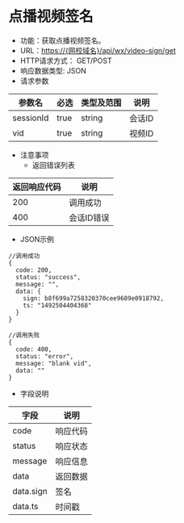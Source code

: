 # 点播视频签名

* 功能：获取点播视频签名。
* URL：[https://{网校域名}/api/wx/video-sign/get](https://{网校域名}/api/wx/video-sign/get)
* HTTP请求方式： GET/POST
* 响应数据类型: JSON
* 请求参数

| 参数名 | 必选 | 类型及范围 | 说明 |
| --- | --- | --- | --- |
| sessionId | true | string | 会话ID |
| vid | true | string | 视频ID |

* 注意事项
  * 返回错误列表

| 返回响应代码 | 说明 |
| --- | --- |
| 200 | 调用成功 |
| 400 | 会话ID错误 |

* JSON示例

```
//调用成功
{
  code: 200,
  status: "success",
  message: "",
  data: {
	sign: b8f699a7258320370cee9689e0918792,
	ts: "1492504404368"
  } 
}

```
```
//调用失败
{
  code: 400,
  status: "error",
  message: "blank vid",
  data: ""
}

```

* 字段说明

| 字段 | 说明 |
| --- | --- |
| code | 响应代码 |
| status | 响应状态 |
| message | 响应信息 |
| data | 返回数据 |
| data.sign | 签名 |
| data.ts | 时间戳 |
